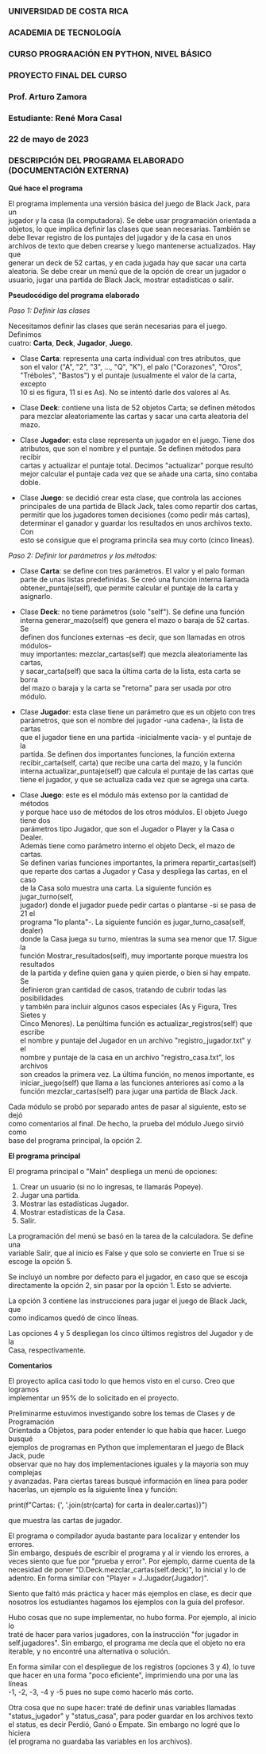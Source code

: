 ### UNIVERSIDAD DE COSTA RICA  
### ACADEMIA DE TECNOLOGÍA  
### CURSO PROGRAACIÓN EN PYTHON, NIVEL BÁSICO  

### PROYECTO FINAL DEL CURSO  
### Prof. Arturo Zamora  
### Estudiante: René Mora Casal  
### 22 de mayo de 2023  

### DESCRIPCIÓN DEL PROGRAMA ELABORADO (DOCUMENTACIÓN EXTERNA)  

**Qué hace el programa**  

El programa implementa una versión básica del juego de Black Jack, para un  
jugador y la casa (la computadora). Se debe usar programación orientada a  
objetos, lo que implica definir las clases que sean necesarias. También se  
debe llevar registro de los puntajes del jugador y de la casa en unos  
archivos de texto que deben crearse y luego mantenerse actualizados. Hay que  
generar un deck de 52 cartas, y en cada jugada hay que sacar una carta  
aleatoria. Se debe crear un menú que de la opción de crear un jugador o  
usuario, jugar una partida de Black Jack, mostrar estadísticas o salir.

**Pseudocódigo del programa elaborado**

*Paso 1: Definir las clases*

Necesitamos definir las clases que serán necesarias para el juego. Definimos  
cuatro: **Carta**, **Deck**, **Jugador**, **Juego**.

- Clase **Carta**: representa una carta individual con tres atributos, que  
son el valor ("A", "2", "3", ..., "Q", "K"), el palo ("Corazones", "Oros",  
"Tréboles", "Bastos") y el puntaje (usualmente el valor de la carta, excepto  
10 si es figura, 11 si es As). No se intentó darle dos valores al As.  

- Clase **Deck**: contiene una lista de 52 objetos Carta; se definen métodos  
para mezclar aleatoriamente las cartas y sacar una carta aleatoria del mazo.  

- Clase **Jugador**: esta clase representa un jugador en el juego. Tiene dos  
atributos, que son el nombre y el puntaje. Se definen métodos para recibir  
cartas y actualizar el puntaje total. Decimos "actualizar" porque resultó  
mejor calcular el puntaje cada vez que se añade una carta, sino contaba doble.  

- Clase **Juego**: se decidió crear esta clase, que controla las acciones  
principales de una partida de Black Jack, tales como repartir dos cartas,  
permitir que los jugadores tomen decisiones (como pedir más cartas),  
determinar el ganador y guardar los resultados en unos archivos texto. Con  
esto se consigue que el programa princila sea muy corto (cinco líneas).   

*Paso 2: Definir lor parámetros y los métodos:*  

- Clase **Carta**: se define con tres parámetros. El valor y el palo forman  
parte de unas listas predefinidas. Se creó una función interna llamada  
obtener_puntaje(self), que permite calcular el puntaje de la carta y asignarlo.  

- Clase **Deck**: no tiene parámetros (solo "self"). Se define una función  
interna generar_mazo(self) que genera el mazo o baraja de 52 cartas. Se  
definen dos funciones externas -es decir, que son llamadas en otros módulos-  
muy importantes: mezclar_cartas(self) que mezcla aleatoriamente las cartas,  
y sacar_carta(self) que saca la última carta de la lista, esta carta se borra  
del mazo o baraja y la carta se "retorna" para ser usada por otro módulo.  

- Clase **Jugador**: esta clase tiene un parámetro que es un objeto con tres  
parámetros, que son el nombre del jugador -una cadena-, la lista de cartas  
que el jugador tiene en una partida -inicialmente vacía- y el puntaje de la  
partida. Se definen dos importantes funciones, la función externa  
recibir_carta(self, carta) que recibe una carta del mazo, y la función  
interna actualizar_puntaje(self) que calcula el puntaje de las cartas que  
tiene el jugador, y que se actualiza cada vez que se agrega una carta.  

- Clase **Juego**: este es el módulo más extenso por la cantidad de métodos  
y porque hace uso de métodos de los otros módulos. El objeto Juego tiene dos  
parámetros tipo Jugador, que son el Jugador o Player y la Casa o Dealer.  
Además tiene como parámetro interno el objeto Deck, el mazo de cartas.  
Se definen varias funciones importantes, la primera repartir_cartas(self)  
que reparte dos cartas a Jugador y Casa y despliega las cartas, en el caso  
de la Casa solo muestra una carta. La siguiente función es jugar_turno(self,  
jugador) donde el jugador puede pedir cartas o plantarse -si se pasa de 21 el  
programa "lo planta"-. La siguiente función es jugar_turno_casa(self, dealer)  
donde la Casa juega su turno, mientras la suma sea menor que 17. Sigue la  
función Mostrar_resultados(self), muy importante porque muestra los resultados  
de la partida y define quien gana y quien pierde, o bien si hay empate.  Se  
definieron gran cantidad de casos, tratando de cubrir todas las posibilidades  
y también para incluir algunos casos especiales (As y Figura, Tres Sietes y  
Cinco Menores). La penúltima función es actualizar_registros(self) que escribe  
el nombre y puntaje del Jugador en un archivo "registro_jugador.txt" y el  
nombre y puntaje de la casa en un archivo "registro_casa.txt", los archivos  
son creados la primera vez. La última función, no menos importante, es  
iniciar_juego(self) que llama a las funciones anteriores así como a la  
función mezclar_cartas(self) para jugar una partida de Black Jack.

Cada módulo se probó por separado antes de pasar al siguiente, esto se dejó  
como comentarios al final. De hecho, la prueba del módulo Juego sirvió como  
base del programa principal, la opción 2.

**El programa principal**

El programa principal o "Main" despliega un menú de opciones:

1. Crear un usuario (si no lo ingresas, te llamarás Popeye).
2. Jugar una partida.
3. Mostrar las estadísticas Jugador.
4. Mostrar estadísticas de la Casa.
5. Salir.

La programación del menú se basó en la tarea de la calculadora. Se define una  
variable Salir, que al inicio es False y que solo se convierte en True si se  
escoge la opción 5.

Se incluyó un nombre por defecto para el jugador, en caso que se escoja  
directamente la opción 2, sin pasar por la opción 1. Esto se advierte.

La opción 3 contiene las instrucciones para jugar el juego de Black Jack, que  
como indicamos quedó de cinco líneas.

Las opciones 4 y 5 despliegan los cinco últimos registros del Jugador y de la  
Casa, respectivamente.

**Comentarios**  

El proyecto aplica casi todo lo que hemos visto en el curso. Creo que logramos  
implementar un 95% de lo solicitado en el proyecto.

Preliminarme estuvimos investigando sobre los temas de Clases y de Programación  
Orientada a Objetos, para poder entender lo que había que hacer. Luego busqué  
ejemplos de programas en Python que implementaran el juego de Black Jack, pude  
observar que no hay dos implementaciones iguales y la mayoría son muy complejas  
y avanzadas. Para ciertas tareas busqué información en línea para poder  
hacerlas, un ejemplo es la siguiente línea y función:

print(f"Cartas: {', '.join(str(carta) for carta in dealer.cartas)}")

que muestra las cartas de jugador.

El programa o compilador ayuda bastante para localizar y entender los errores.  
Sin embargo, después de escribir el programa y al ir viendo los errores, a  
veces siento que fue por "prueba y error". Por ejemplo, darme cuenta de la  
necesidad de poner "D.Deck.mezclar_cartas(self.deck)", lo inicial y lo de  
adentro. En forma similar con "Player = J.Jugador(Jugador)".  

Siento que faltó más práctica y hacer más ejemplos en clase, es decir que  
nosotros los estudiantes hagamos los ejemplos con la guía del profesor. 

Hubo cosas que no supe implementar, no hubo forma. Por ejemplo, al inicio lo  
traté de hacer para varios jugadores, con la instrucción "for jugador in  
self.jugadores". Sin embargo, el programa me decía que el objeto no era  
iterable, y no encontré una alternativa o solución.

En forma similar con el despliegue de los registros (opciones 3 y 4), lo tuve  
que hacer en una forma "poco eficiente", imprimiendo una por una las líneas  
-1, -2, -3, -4 y -5 pues no supe como hacerlo más corto.

Otra cosa que no supe hacer: traté de definir unas variables llamadas  
"status_jugador" y "status_casa", para poder guardar en los archivos texto  
el status, es decir Perdió, Ganó o Empate. Sin embargo no logré que lo hiciera  
(el programa no guardaba las variables en los archivos). 












